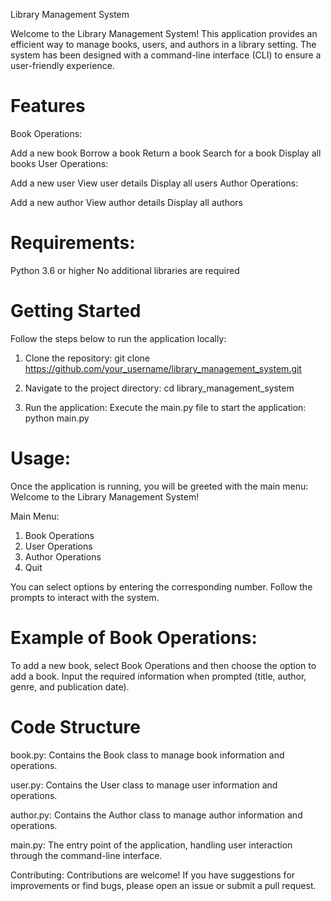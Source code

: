 Library Management System

Welcome to the Library Management System! This application provides an efficient way to manage books, users, and authors in a library setting. The system has been designed with a command-line interface (CLI) to ensure a user-friendly experience.

# Features
Book Operations:

Add a new book
Borrow a book
Return a book
Search for a book
Display all books
User Operations:

Add a new user
View user details
Display all users
Author Operations:

Add a new author
View author details
Display all authors

# Requirements:
Python 3.6 or higher
No additional libraries are required

# Getting Started
Follow the steps below to run the application locally:

1. Clone the repository:
git clone https://github.com/your_username/library_management_system.git

2. Navigate to the project directory:
cd library_management_system

3. Run the application:
Execute the main.py file to start the application:
python main.py


# Usage:
Once the application is running, you will be greeted with the main menu:
Welcome to the Library Management System!

Main Menu:
1. Book Operations
2. User Operations
3. Author Operations
4. Quit

You can select options by entering the corresponding number. Follow the prompts to interact with the system.

# Example of Book Operations:
To add a new book, select Book Operations and then choose the option to add a book.
Input the required information when prompted (title, author, genre, and publication date).

# Code Structure
book.py: Contains the Book class to manage book information and operations.

user.py: Contains the User class to manage user information and operations.

author.py: Contains the Author class to manage author information and operations.

main.py: The entry point of the application, handling user interaction through the command-line interface.

Contributing:
Contributions are welcome! If you have suggestions for improvements or find bugs, please open an issue or submit a pull request.

